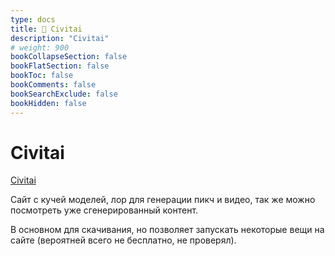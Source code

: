 ```yaml
---
type: docs
title: 🔷 Civitai
description: "Civitai"
# weight: 900
bookCollapseSection: false
bookFlatSection: false
bookToc: false
bookComments: false
bookSearchExclude: false
bookHidden: false
---
```


# Civitai

[Civitai](https://civitai.com/?nt)

Сайт с кучей моделей, лор для генерации пикч и видео, так же можно посмотреть уже сгенерированный контент.

В основном для скачивания, но позволяет запускать некоторые вещи на сайте (вероятней всего не бесплатно, не проверял).
